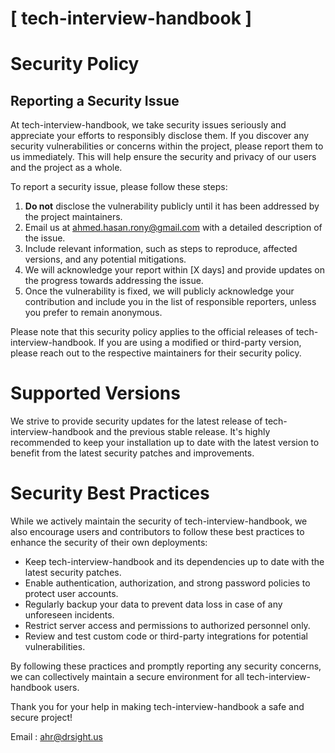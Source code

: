 # [ tech-interview-handbook ]

# Security Policy

## Reporting a Security Issue

At tech-interview-handbook, we take security issues seriously and appreciate your efforts to responsibly disclose them. If you discover any security vulnerabilities or concerns within the project, please report them to us immediately. This will help ensure the security and privacy of our users and the project as a whole.

To report a security issue, please follow these steps:

1. **Do not** disclose the vulnerability publicly until it has been addressed by the project maintainers.
2. Email us at [ahmed.hasan.rony@gmail.com](mailto:ahmed.hasan.rony@gmail.com) with a detailed description of the issue.
3. Include relevant information, such as steps to reproduce, affected versions, and any potential mitigations.
4. We will acknowledge your report within [X days] and provide updates on the progress towards addressing the issue.
5. Once the vulnerability is fixed, we will publicly acknowledge your contribution and include you in the list of responsible reporters, unless you prefer to remain anonymous.

Please note that this security policy applies to the official releases of tech-interview-handbook. If you are using a modified or third-party version, please reach out to the respective maintainers for their security policy.

# Supported Versions

We strive to provide security updates for the latest release of tech-interview-handbook and the previous stable release. It's highly recommended to keep your installation up to date with the latest version to benefit from the latest security patches and improvements.

# Security Best Practices

While we actively maintain the security of tech-interview-handbook, we also encourage users and contributors to follow these best practices to enhance the security of their own deployments:

- Keep tech-interview-handbook and its dependencies up to date with the latest security patches.
- Enable authentication, authorization, and strong password policies to protect user accounts.
- Regularly backup your data to prevent data loss in case of any unforeseen incidents.
- Restrict server access and permissions to authorized personnel only.
- Review and test custom code or third-party integrations for potential vulnerabilities.

By following these practices and promptly reporting any security concerns, we can collectively maintain a secure environment for all tech-interview-handbook users.

Thank you for your help in making tech-interview-handbook a safe and secure project!

Email : [ahr@drsight.us](mailto:ahr@drsight.us)


